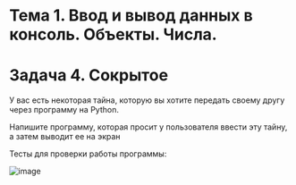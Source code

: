 # Тема 1. Ввод и вывод данных в консоль. Объекты. Числа.
# Задача 4. Сокрытое
У вас есть некоторая тайна, которую вы хотите передать своему другу через программу на Python. 

Напишите программу, которая просит у пользователя ввести эту тайну, а затем выводит ее на экран

Тесты для проверки работы программы:

![image](https://github.com/user-attachments/assets/bd10fd4b-c2b2-4f83-b3c3-20cb0a49fdfb)
